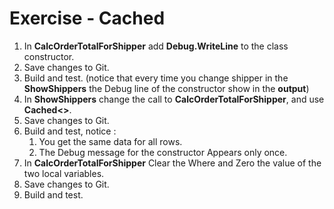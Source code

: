 ﻿# Exercise - Cached

1. In **CalcOrderTotalForShipper** add **Debug.WriteLine** to the class constructor.
2. Save changes to Git.
3. Build and test. (notice that every time you change shipper in the **ShowShippers** the Debug line of the constructor show in the **output**)
3. In **ShowShippers** change the call to **CalcOrderTotalForShipper**, and use **Cached<>**.
4. Save changes to Git.
5. Build and test, notice :
   1. You get the same data for all rows.
   2. The Debug message for the constructor Appears only once.
5. In **CalcOrderTotalForShipper** Clear the Where and Zero the value of the two local variables.
6. Save changes to Git.
7. Build and test.

